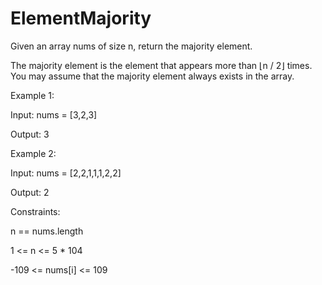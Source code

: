 # ElementMajority

Given an array nums of size n, return the majority element.

The majority element is the element that appears more than ⌊n / 2⌋ times. You may assume that the majority element always exists in the array.

 

Example 1:

Input: nums = [3,2,3]

Output: 3


Example 2:

Input: nums = [2,2,1,1,1,2,2]

Output: 2
 

Constraints:

n == nums.length

1 <= n <= 5 * 104

-109 <= nums[i] <= 109
